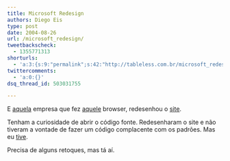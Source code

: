 ```yaml
---
title: Microsoft Redesign
authors: Diego Eis
type: post
date: 2004-08-26
url: /microsoft_redesign/
tweetbackscheck:
  - 1355771313
shorturls:
  - 'a:3:{s:9:"permalink";s:42:"http://tableless.com.br/microsoft_redesign";s:7:"tinyurl";s:26:"http://tinyurl.com/3ck6sau";s:4:"isgd";s:19:"http://is.gd/peAcnU";}'
twittercomments:
  - 'a:0:{}'
dsq_thread_id: 503031755

---
```

E [aquela][1] empresa que fez [aquele][2] browser, redesenhou o [site][3].
              
Tenham a curiosidade de abrir o código fonte. Redesenharam o site e não tiveram a vontade de fazer um código complacente com os padrões. Mas eu [tive][4].
              
Precisa de alguns retoques, mas tá aí.

 [1]: http://www.microsoft.com/
 [2]: http://www.guninski.com/browsers.html
 [3]: http://www.microsoft
 [4]: http://tableless.com.br/sites/microsoftnew/